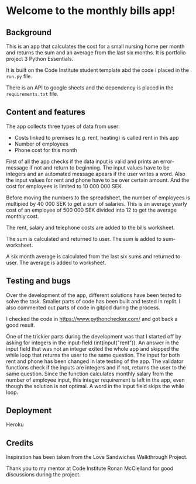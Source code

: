 <h1>Welcome to the monthly bills app!</h1>

<h2>Background</h2>  
This is an app that calculates the cost for a small nursing home per month and returns the sum and an average from the last six months. It is portfolio project 3 Python Essentials.  

It is built on the Code Institute student template abd the code i placed in the `run.py` file.

There is an API to google sheets and the dependency is placed in the `requirements.txt` file.

<h2>Content and features</h2>    
The app collects three types of data from user:
<ul>
<li>Costs linked to premises (e.g. rent, heating) is called rent in this app</li>
<li>Number of employees</li>
<li>Phone cost for this month</li>
</ul>

First of all the app checks if the data input is valid and prints an error-message if not and return to beginning. The input values have to be integers and an automated message apears if the user writes a word. Also the input values for rent and phone have to be over certain amount. And the cost for employees is limited to 10 000 000 SEK.

Before moving the numbers to the spreadsheet, the number of employees is multipied by 40 000 SEK to get a sum of salaries. This is an average yearly cost of an employee of 500 000 SEK divided into 12 to get the average monthly cost. 

The rent, salary and telephone costs are added to the bills worksheet.

The sum is calculated and returned to user. The sum is added to sum-worksheet.

A six month average is calculated from the last six sums and returned to user. The average is added to worksheet.

<h2>Testing and bugs</h2> 
Over the development of the app, different solutions have been tested to solve the task. Smaller parts of code has been built and tested in replit. I also commented out parts of code in gitpod during the process.

I checked the code in https://www.pythonchecker.com/ and got back a good result. 

One of the trickier parts during the development was that I started off by asking for integers in the input-field (int(input("rent")). An answer in the input field that was not an integer exited the whole app and skipped the while loop that returns the user to the same question. The input for both rent and phone has been changed in late testing of the app. The validator functions check if the inputs are integers and if not, returns the user to the same question. Since the function calculates monthly salary from the number of employee input, this integer requirement is left in the app, even though the solution is not optimal. A word in the input field skips the while loop.

<h2>Deployment</h2>

Heroku 

<h2>Credits</h2> 
Inspiration has been taken from the Love Sandwiches Walkthrough Project. 

Thank you to my mentor at Code Institute Ronan McClelland for good discussions during the project. 